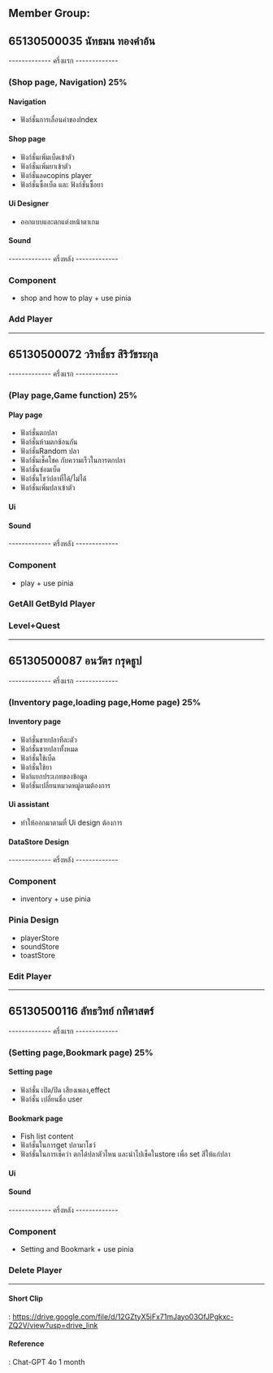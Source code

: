 ## Member Group:
## 65130500035 นัทธมน ทองคำอ้น 
------------- ครึ่งแรก -------------
### (Shop page, Navigation) 25% <br>
#### Navigation
- ฟังก์ชั่นการเลื่อนค่าของIndex

#### Shop page
- ฟังก์ชั่นเพิ่มเบ็ดเข้าตัว
- ฟังก์ชั่นเพิ่มยาเข้าตัว
- ฟังก์ชั่นลดcopins player
- ฟังก์ชั่นซื้อเบ็ด และ ฟังก์ชั่นซื้อยา

#### Ui Designer
- ออกแบบและตกแต่งหน้าตาเกม

#### Sound

------------- ครึ่งหลัง -------------
### Component
- shop and how to play + use pinia

### Add Player

<hr>

## 65130500072 วริทธิ์ธร สิริวัชระกุล 
------------- ครึ่งแรก -------------
### (Play page,Game function) 25% <br>
#### Play page
- ฟังก์ชั่นตกปลา
- ฟังก์ชั่นห้ามตกซ้อนกัน
- ฟังก์ชั่นRandom ปลา
- ฟังก์ชั่นเช็คโชค กับความเร็วในการตกปลา
- ฟังก์ชั่นซ่อมเบ็ด
- ฟังก์ชั่นโชว์ปลาที่ได้/ไม่ได้
- ฟังก์ชั่นเพิ่มปลาเข้าตัว

#### Ui 
#### Sound
------------- ครึ่งหลัง -------------
### Component
- play + use pinia

### GetAll GetById Player

### Level+Quest

<hr>

## 65130500087 อนวัตร กรุดธูป 
------------- ครึ่งแรก -------------
### (Inventory page,loading page,Home page) 25% <br>
#### Inventory page
- ฟังก์ชั่นขายปลาทีละตัว
- ฟังก์ชั่นขายปลาทั้งหมด
- ฟังก์ชั่นใช้เบ็ด
- ฟังก์ชั่นใช้ยา
- ฟังก์แยกประเภทของข้อมูล
- ฟังก์ชั่นเปลี่ยนหมวดหมู่ตามต้องการ

#### Ui assistant
- ทำให้ออกมาตามที่ Ui design ต้องการ
#### DataStore Design

------------- ครึ่งหลัง -------------
### Component
- inventory + use pinia

### Pinia Design
- playerStore
- soundStore
- toastStore
  
### Edit Player

<hr>

## 65130500116 ลัทธวิทย์ กทิศาสตร์ 
------------- ครึ่งแรก -------------
### (Setting page,Bookmark page) 25% <br>
#### Setting page 
- ฟังก์ชั่น เปิด/ปิด เสียงเพลง,effect
- ฟังก์ชั่น เปลี่ยนชื่อ user

####  Bookmark page
- Fish list content
- ฟังก์ชั่นในการget ปลามาโชว์
- ฟังก์ชั่นในการเช็คว่า ตกได้ปลาตัวไหน และนำไปเช็คในstore เพื่อ set สีให้แก่ปลา

#### Ui 
#### Sound

------------- ครึ่งหลัง -------------
### Component
- Setting and Bookmark + use pinia

### Delete Player

<hr>

#### Short Clip 
: https://drive.google.com/file/d/12GZtyX5jFx71mJayo03OfJPgkxc-ZQ2V/view?usp=drive_link

#### Reference
: Chat-GPT 4o 1 month
